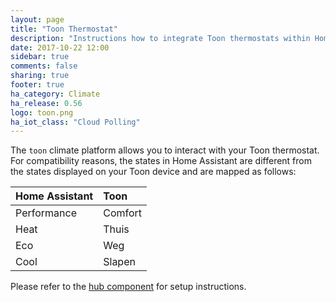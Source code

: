 ```yaml
---
layout: page
title: "Toon Thermostat"
description: "Instructions how to integrate Toon thermostats within Home Assistant."
date: 2017-10-22 12:00
sidebar: true
comments: false
sharing: true
footer: true
ha_category: Climate
ha_release: 0.56
logo: toon.png
ha_iot_class: "Cloud Polling"
---
```


The `toon` climate platform allows you to interact with your Toon thermostat. For compatibility reasons, the states in Home Assistant are different from the states displayed on your Toon device and are mapped as follows:


| Home Assistant | Toon    |
|:---------------|:--------|
| Performance    | Comfort |
| Heat           | Thuis   |
| Eco            | Weg     |
| Cool           | Slapen  |


Please refer to the [hub component](/components/toon/) for setup instructions.
